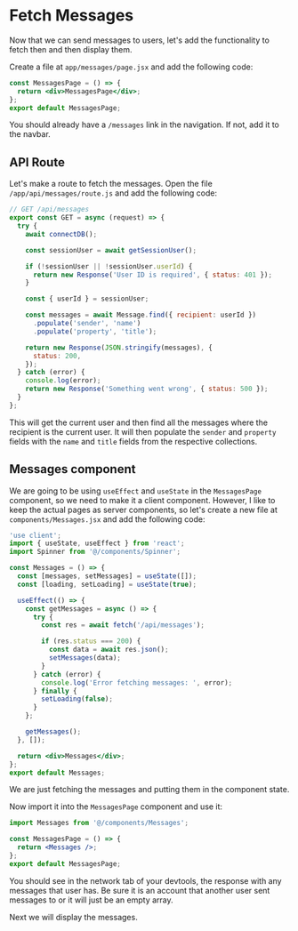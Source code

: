 # Fetch Messages

Now that we can send messages to users, let's add the functionality to fetch then and then display them.

Create a file at `app/messages/page.jsx` and add the following code:

```jsx
const MessagesPage = () => {
  return <div>MessagesPage</div>;
};
export default MessagesPage;
```

You should already have a `/messages` link in the navigation. If not, add it to the navbar.

## API Route

Let's make a route to fetch the messages. Open the file `/app/api/messages/route.js` and add the following code:

```jsx
// GET /api/messages
export const GET = async (request) => {
  try {
    await connectDB();

    const sessionUser = await getSessionUser();

    if (!sessionUser || !sessionUser.userId) {
      return new Response('User ID is required', { status: 401 });
    }

    const { userId } = sessionUser;

    const messages = await Message.find({ recipient: userId })
      .populate('sender', 'name')
      .populate('property', 'title');

    return new Response(JSON.stringify(messages), {
      status: 200,
    });
  } catch (error) {
    console.log(error);
    return new Response('Something went wrong', { status: 500 });
  }
};
```

This will get the current user and then find all the messages where the recipient is the current user. It will then populate the `sender` and `property` fields with the `name` and `title` fields from the respective collections.

## Messages component

We are going to be using `useEffect` and `useState` in the `MessagesPage` component, so we need to make it a client component. However, I like to keep the actual pages as server components, so let's create a new file at `components/Messages.jsx` and add the following code:

```jsx
'use client';
import { useState, useEffect } from 'react';
import Spinner from '@/components/Spinner';

const Messages = () => {
  const [messages, setMessages] = useState([]);
  const [loading, setLoading] = useState(true);

  useEffect(() => {
    const getMessages = async () => {
      try {
        const res = await fetch('/api/messages');

        if (res.status === 200) {
          const data = await res.json();
          setMessages(data);
        }
      } catch (error) {
        console.log('Error fetching messages: ', error);
      } finally {
        setLoading(false);
      }
    };

    getMessages();
  }, []);

  return <div>Messages</div>;
};
export default Messages;

```

We are just fetching the messages and putting them in the component state.

Now import it into the `MessagesPage` component and use it:

```jsx
import Messages from '@/components/Messages';

const MessagesPage = () => {
  return <Messages />;
};
export default MessagesPage;
```

You should see in the network tab of your devtools, the response with any messages that user has. Be sure it is an account that another user sent messages to or it will just be an empty array.

Next we will display the messages.

